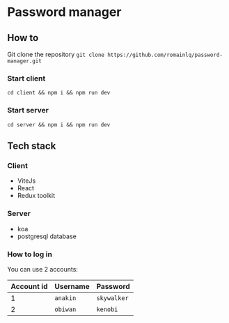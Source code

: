 # Password manager

## How to

Git clone the repository 
`git clone https://github.com/romainlq/password-manager.git`

### Start client

`cd client && npm i && npm run dev`  

### Start server

`cd server && npm i && npm run dev`

## Tech stack

### Client

- ViteJs
- React
- Redux toolkit

### Server

- koa
- postgresql database


### How to log in
You can use 2 accounts:

|  Account id  | Username | Password   |
|--------------|----------|------------|
|       1      | `anakin` | `skywalker`|
|       2      | `obiwan` | `kenobi`   |